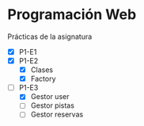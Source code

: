 # Programación Web

Prácticas de la asignatura

- [x] P1-E1
- [x] P1-E2
  - [x] Clases
  - [x] Factory
- [ ] P1-E3
  - [x] Gestor user
  - [ ] Gestor pistas
  - [ ] Gestor reservas

